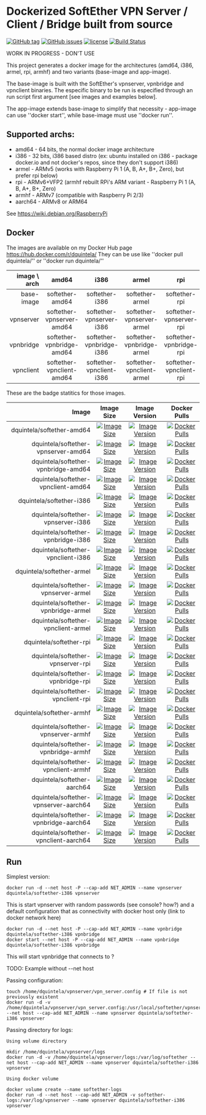 # Dockerized SoftEther VPN Server / Client / Bridge built from source
[![GitHub tag](https://img.shields.io/github/tag/dquintela/docker-softether.svg)]()
[![GitHub issues](https://img.shields.io/github/issues/dquintela/docker-softether.svg)](https://github.com/dquintela/docker-softether/issues)
[![license](https://img.shields.io/github/license/dquintela/docker-softether.svg)](https://github.com/dquintela/docker-softether/blob/master/LICENSE)
[![Build Status](https://img.shields.io/travis/dquintela/docker-softether.svg)](https://travis-ci.org/dquintela/docker-softether)

WORK IN PROGRESS - DON'T USE

This project generates a docker image for the architectures (amd64, i386, armel, rpi, armhf) and two variants (base-image and app-image).

The base-image is built with the SoftEther's vpnserver, vpnbridge and vpnclient binaries. 
The especific binary to be run is especified through an run script first argument [see images and examples below].

The app-image extends base-image to simplify that necessity - app-image can use ''docker start'', while base-image must use ''docker run''.

## Supported archs:
* amd64 - 64 bits, the normal docker image architecture
* i386 - 32 bits, i386 based distro (ex: ubuntu installed on i386 - package docker.io and not docker's repos, since they don't support i386)
* armel - ARMv5 (works with Raspberry Pi 1 (A, B, A+, B+, Zero), but prefer rpi below)
* rpi - ARMv6+VFP2 (armhf rebuilt RPi's ARM variant - Raspberry Pi 1 (A, B, A+, B+, Zero)
* armhf - ARMv7 (compatible with Raspberry Pi 2/3)
* aarch64 - ARMv8 or ARM64

See https://wiki.debian.org/RaspberryPi

## Docker

The images are available on my Docker Hub page https://hub.docker.com/r/dquintela/
They can be use like ''docker pull dquintela/<image name>'' or ''docker run dquintela/<image name>''

| image \ arch | amd64 | i386 | armel | rpi | armhf | aarch64 |
|---:|:---:|:---:|:---:|:---:|:---:|:---:|
| base-image | softether-amd64 | softether-i386 | softether-armel | softether-rpi | softether-armhf | softether-aarch64 |
| vpnserver | softether-vpnserver-amd64 | softether-vpnserver-i386 | softether-vpnserver-armel | softether-vpnserver-rpi | softether-vpnserver-armhf | softether-vpnserver-aarch64 |
| vpnbridge | softether-vpnbridge-amd64 | softether-vpnbridge-i386 | softether-vpnbridge-armel | softether-vpnbridge-rpi | softether-vpnbridge-armhf | softether-vpnbridge-aarch64 |
| vpnclient | softether-vpnclient-amd64 | softether-vpnclient-i386 | softether-vpnclient-armel | softether-vpnclient-rpi | softether-vpnclient-armhf | softether-vpnclient-aarch64 |

These are the badge statitics for those images.

| Image | Image Size | Image Version | Docker Pulls |
|------:|:-----------:|:----------:|:-------------:|
| dquintela/softether-amd64 | [![Image Size](https://images.microbadger.com/badges/image/dquintela/softether-amd64.svg)](https://microbadger.com/images/dquintela/softether-amd64) | [![Image Version](https://images.microbadger.com/badges/version/dquintela/softether-amd64.svg)](https://microbadger.com/images/dquintela/softether-amd64) | [![Docker Pulls](https://img.shields.io/docker/pulls/dquintela/softether-amd64.svg)](https://hub.docker.com/r/dquintela/softether-amd64) |
| dquintela/softether-vpnserver-amd64 | [![Image Size](https://images.microbadger.com/badges/image/dquintela/softether-vpnserver-amd64.svg)](https://microbadger.com/images/dquintela/softether-vpnserver-amd64) | [![Image Version](https://images.microbadger.com/badges/version/dquintela/softether-vpnserver-amd64.svg)](https://microbadger.com/images/dquintela/softether-vpnserver-amd64) | [![Docker Pulls](https://img.shields.io/docker/pulls/dquintela/softether-vpnserver-amd64.svg)](https://hub.docker.com/r/dquintela/softether-vpnserver-amd64) |
| dquintela/softether-vpnbridge-amd64 | [![Image Size](https://images.microbadger.com/badges/image/dquintela/softether-vpnbridge-amd64.svg)](https://microbadger.com/images/dquintela/softether-vpnbridge-amd64) | [![Image Version](https://images.microbadger.com/badges/version/dquintela/softether-vpnbridge-amd64.svg)](https://microbadger.com/images/dquintela/softether-vpnbridge-amd64) | [![Docker Pulls](https://img.shields.io/docker/pulls/dquintela/softether-vpnbridge-amd64.svg)](https://hub.docker.com/r/dquintela/softether-vpnbridge-amd64) |
| dquintela/softether-vpnclient-amd64 | [![Image Size](https://images.microbadger.com/badges/image/dquintela/softether-vpnclient-amd64.svg)](https://microbadger.com/images/dquintela/softether-vpnclient-amd64) | [![Image Version](https://images.microbadger.com/badges/version/dquintela/softether-vpnclient-amd64.svg)](https://microbadger.com/images/dquintela/softether-vpnclient-amd64) | [![Docker Pulls](https://img.shields.io/docker/pulls/dquintela/softether-vpnclient-amd64.svg)](https://hub.docker.com/r/dquintela/softether-vpnclient-amd64) |
| dquintela/softether-i386 | [![Image Size](https://images.microbadger.com/badges/image/dquintela/softether-i386.svg)](https://microbadger.com/images/dquintela/softether-i386) | [![Image Version](https://images.microbadger.com/badges/version/dquintela/softether-i386.svg)](https://microbadger.com/images/dquintela/softether-i386) | [![Docker Pulls](https://img.shields.io/docker/pulls/dquintela/softether-i386.svg)](https://hub.docker.com/r/dquintela/softether-i386) |
| dquintela/softether-vpnserver-i386 | [![Image Size](https://images.microbadger.com/badges/image/dquintela/softether-vpnserver-i386.svg)](https://microbadger.com/images/dquintela/softether-vpnserver-i386) | [![Image Version](https://images.microbadger.com/badges/version/dquintela/softether-vpnserver-i386.svg)](https://microbadger.com/images/dquintela/softether-vpnserver-i386) | [![Docker Pulls](https://img.shields.io/docker/pulls/dquintela/softether-vpnserver-i386.svg)](https://hub.docker.com/r/dquintela/softether-vpnserver-i386) |
| dquintela/softether-vpnbridge-i386 | [![Image Size](https://images.microbadger.com/badges/image/dquintela/softether-vpnbridge-i386.svg)](https://microbadger.com/images/dquintela/softether-vpnbridge-i386) | [![Image Version](https://images.microbadger.com/badges/version/dquintela/softether-vpnbridge-i386.svg)](https://microbadger.com/images/dquintela/softether-vpnbridge-i386) | [![Docker Pulls](https://img.shields.io/docker/pulls/dquintela/softether-vpnbridge-i386.svg)](https://hub.docker.com/r/dquintela/softether-vpnbridge-i386) |
| dquintela/softether-vpnclient-i386 | [![Image Size](https://images.microbadger.com/badges/image/dquintela/softether-vpnclient-i386.svg)](https://microbadger.com/images/dquintela/softether-vpnclient-i386) | [![Image Version](https://images.microbadger.com/badges/version/dquintela/softether-vpnclient-i386.svg)](https://microbadger.com/images/dquintela/softether-vpnclient-i386) | [![Docker Pulls](https://img.shields.io/docker/pulls/dquintela/softether-vpnclient-i386.svg)](https://hub.docker.com/r/dquintela/softether-vpnclient-i386) |
| dquintela/softether-armel | [![Image Size](https://images.microbadger.com/badges/image/dquintela/softether-armel.svg)](https://microbadger.com/images/dquintela/softether-armel) | [![Image Version](https://images.microbadger.com/badges/version/dquintela/softether-armel.svg)](https://microbadger.com/images/dquintela/softether-armel) | [![Docker Pulls](https://img.shields.io/docker/pulls/dquintela/softether-armel.svg)](https://hub.docker.com/r/dquintela/softether-armel) |
| dquintela/softether-vpnserver-armel | [![Image Size](https://images.microbadger.com/badges/image/dquintela/softether-vpnserver-armel.svg)](https://microbadger.com/images/dquintela/softether-vpnserver-armel) | [![Image Version](https://images.microbadger.com/badges/version/dquintela/softether-vpnserver-armel.svg)](https://microbadger.com/images/dquintela/softether-vpnserver-armel) | [![Docker Pulls](https://img.shields.io/docker/pulls/dquintela/softether-vpnserver-armel.svg)](https://hub.docker.com/r/dquintela/softether-vpnserver-armel) |
| dquintela/softether-vpnbridge-armel | [![Image Size](https://images.microbadger.com/badges/image/dquintela/softether-vpnbridge-armel.svg)](https://microbadger.com/images/dquintela/softether-vpnbridge-armel) | [![Image Version](https://images.microbadger.com/badges/version/dquintela/softether-vpnbridge-armel.svg)](https://microbadger.com/images/dquintela/softether-vpnbridge-armel) | [![Docker Pulls](https://img.shields.io/docker/pulls/dquintela/softether-vpnbridge-armel.svg)](https://hub.docker.com/r/dquintela/softether-vpnbridge-armel) |
| dquintela/softether-vpnclient-armel | [![Image Size](https://images.microbadger.com/badges/image/dquintela/softether-vpnclient-armel.svg)](https://microbadger.com/images/dquintela/softether-vpnclient-armel) | [![Image Version](https://images.microbadger.com/badges/version/dquintela/softether-vpnclient-armel.svg)](https://microbadger.com/images/dquintela/softether-vpnclient-armel) | [![Docker Pulls](https://img.shields.io/docker/pulls/dquintela/softether-vpnclient-armel.svg)](https://hub.docker.com/r/dquintela/softether-vpnclient-armel) |
| dquintela/softether-rpi | [![Image Size](https://images.microbadger.com/badges/image/dquintela/softether-rpi.svg)](https://microbadger.com/images/dquintela/softether-rpi) | [![Image Version](https://images.microbadger.com/badges/version/dquintela/softether-rpi.svg)](https://microbadger.com/images/dquintela/softether-rpi) | [![Docker Pulls](https://img.shields.io/docker/pulls/dquintela/softether-rpi.svg)](https://hub.docker.com/r/dquintela/softether-rpi) |
| dquintela/softether-vpnserver-rpi | [![Image Size](https://images.microbadger.com/badges/image/dquintela/softether-vpnserver-rpi.svg)](https://microbadger.com/images/dquintela/softether-vpnserver-rpi) | [![Image Version](https://images.microbadger.com/badges/version/dquintela/softether-vpnserver-rpi.svg)](https://microbadger.com/images/dquintela/softether-vpnserver-rpi) | [![Docker Pulls](https://img.shields.io/docker/pulls/dquintela/softether-vpnserver-rpi.svg)](https://hub.docker.com/r/dquintela/softether-vpnserver-rpi) |
| dquintela/softether-vpnbridge-rpi | [![Image Size](https://images.microbadger.com/badges/image/dquintela/softether-vpnbridge-rpi.svg)](https://microbadger.com/images/dquintela/softether-vpnbridge-rpi) | [![Image Version](https://images.microbadger.com/badges/version/dquintela/softether-vpnbridge-rpi.svg)](https://microbadger.com/images/dquintela/softether-vpnbridge-rpi) | [![Docker Pulls](https://img.shields.io/docker/pulls/dquintela/softether-vpnbridge-rpi.svg)](https://hub.docker.com/r/dquintela/softether-vpnbridge-rpi) |
| dquintela/softether-vpnclient-rpi | [![Image Size](https://images.microbadger.com/badges/image/dquintela/softether-vpnclient-rpi.svg)](https://microbadger.com/images/dquintela/softether-vpnclient-rpi) | [![Image Version](https://images.microbadger.com/badges/version/dquintela/softether-vpnclient-rpi.svg)](https://microbadger.com/images/dquintela/softether-vpnclient-rpi) | [![Docker Pulls](https://img.shields.io/docker/pulls/dquintela/softether-vpnclient-rpi.svg)](https://hub.docker.com/r/dquintela/softether-vpnclient-rpi) |
| dquintela/softether-armhf | [![Image Size](https://images.microbadger.com/badges/image/dquintela/softether-armhf.svg)](https://microbadger.com/images/dquintela/softether-armhf) | [![Image Version](https://images.microbadger.com/badges/version/dquintela/softether-armhf.svg)](https://microbadger.com/images/dquintela/softether-armhf) | [![Docker Pulls](https://img.shields.io/docker/pulls/dquintela/softether-armhf.svg)](https://hub.docker.com/r/dquintela/softether-armhf) |
| dquintela/softether-vpnserver-armhf | [![Image Size](https://images.microbadger.com/badges/image/dquintela/softether-vpnserver-armhf.svg)](https://microbadger.com/images/dquintela/softether-vpnserver-armhf) | [![Image Version](https://images.microbadger.com/badges/version/dquintela/softether-vpnserver-armhf.svg)](https://microbadger.com/images/dquintela/softether-vpnserver-armhf) | [![Docker Pulls](https://img.shields.io/docker/pulls/dquintela/softether-vpnserver-armhf.svg)](https://hub.docker.com/r/dquintela/softether-vpnserver-armhf) |
| dquintela/softether-vpnbridge-armhf | [![Image Size](https://images.microbadger.com/badges/image/dquintela/softether-vpnbridge-armhf.svg)](https://microbadger.com/images/dquintela/softether-vpnbridge-armhf) | [![Image Version](https://images.microbadger.com/badges/version/dquintela/softether-vpnbridge-armhf.svg)](https://microbadger.com/images/dquintela/softether-vpnbridge-armhf) | [![Docker Pulls](https://img.shields.io/docker/pulls/dquintela/softether-vpnbridge-armhf.svg)](https://hub.docker.com/r/dquintela/softether-vpnbridge-armhf) |
| dquintela/softether-vpnclient-armhf | [![Image Size](https://images.microbadger.com/badges/image/dquintela/softether-vpnclient-armhf.svg)](https://microbadger.com/images/dquintela/softether-vpnclient-armhf) | [![Image Version](https://images.microbadger.com/badges/version/dquintela/softether-vpnclient-armhf.svg)](https://microbadger.com/images/dquintela/softether-vpnclient-armhf) | [![Docker Pulls](https://img.shields.io/docker/pulls/dquintela/softether-vpnclient-armhf.svg)](https://hub.docker.com/r/dquintela/softether-vpnclient-armhf) |
| dquintela/softether-aarch64 | [![Image Size](https://images.microbadger.com/badges/image/dquintela/softether-aarch64.svg)](https://microbadger.com/images/dquintela/softether-aarch64) | [![Image Version](https://images.microbadger.com/badges/version/dquintela/softether-aarch64.svg)](https://microbadger.com/images/dquintela/softether-aarch64) | [![Docker Pulls](https://img.shields.io/docker/pulls/dquintela/softether-aarch64.svg)](https://hub.docker.com/r/dquintela/softether-aarch64) |
| dquintela/softether-vpnserver-aarch64 | [![Image Size](https://images.microbadger.com/badges/image/dquintela/softether-vpnserver-aarch64.svg)](https://microbadger.com/images/dquintela/softether-vpnserver-aarch64) | [![Image Version](https://images.microbadger.com/badges/version/dquintela/softether-vpnserver-aarch64.svg)](https://microbadger.com/images/dquintela/softether-vpnserver-aarch64) | [![Docker Pulls](https://img.shields.io/docker/pulls/dquintela/softether-vpnserver-aarch64.svg)](https://hub.docker.com/r/dquintela/softether-vpnserver-aarch64) |
| dquintela/softether-vpnbridge-aarch64 | [![Image Size](https://images.microbadger.com/badges/image/dquintela/softether-vpnbridge-aarch64.svg)](https://microbadger.com/images/dquintela/softether-vpnbridge-aarch64) | [![Image Version](https://images.microbadger.com/badges/version/dquintela/softether-vpnbridge-aarch64.svg)](https://microbadger.com/images/dquintela/softether-vpnbridge-aarch64) | [![Docker Pulls](https://img.shields.io/docker/pulls/dquintela/softether-vpnbridge-aarch64.svg)](https://hub.docker.com/r/dquintela/softether-vpnbridge-aarch64) |
| dquintela/softether-vpnclient-aarch64 | [![Image Size](https://images.microbadger.com/badges/image/dquintela/softether-vpnclient-aarch64.svg)](https://microbadger.com/images/dquintela/softether-vpnclient-aarch64) | [![Image Version](https://images.microbadger.com/badges/version/dquintela/softether-vpnclient-aarch64.svg)](https://microbadger.com/images/dquintela/softether-vpnclient-aarch64) | [![Docker Pulls](https://img.shields.io/docker/pulls/dquintela/softether-vpnclient-aarch64.svg)](https://hub.docker.com/r/dquintela/softether-vpnclient-aarch64) |

## Run

Simplest version:

    docker run -d --net host -P --cap-add NET_ADMIN --name vpnserver dquintela/softether-i386 vpnserver
	
This is start vpnserver with random passwords (see console? how?) and a default configuration that as connectivity with 
docker host only (link to docker network here)

	docker run -d --net host -P --cap-add NET_ADMIN --name vpnbridge dquintela/softether-i386 vpnbridge
	docker start --net host -P --cap-add NET_ADMIN --name vpnbridge dquintela/softether-i386 vpnbridge

This will start vpnbridge that connects to ?

TODO: Example without --net host

Passing configuration:

	touch /home/dquintela/vpnserver/vpn_server.config # If file is not previously existent
	docker run -d -v /home/dquintela/vpnserver/vpn_server.config:/usr/local/softether/vpnserver/vpn_server.config --net host --cap-add NET_ADMIN --name vpnserver dquintela/softether-i386 vpnserver

Passing directory for logs:

	Using volume directory

	mkdir /home/dquintela/vpnserver/logs
	docker run -d -v /home/dquintela/vpnserver/logs:/var/log/softether --net host --cap-add NET_ADMIN --name vpnserver dquintela/softether-i386 vpnserver

	Using docker volume

	docker volume create --name softether-logs
	docker run -d --net host --cap-add NET_ADMIN -v softether-logs:/var/log/vpnserver --name vpnserver dquintela/softether-i386 vpnserver
